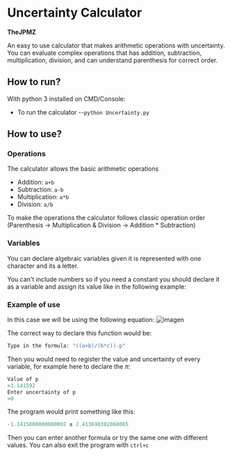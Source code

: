 # Uncertainty Calculator
**TheJPMZ**

An easy to use calculator that makes arithmetic operations with uncertainty. You can evaluate complex operations that has addition, subtraction, multiplication, division, and can understand parenthesis for correct order.



## How to run?
With python 3 installed on CMD/Console:
- To run the calculator
--```python Uncertainty.py```

## How to use?
### Operations
The calculator allows the basic arithmetic operations

 - Addition: `a+b`
 - Subtraction: `a-b`
 - Multiplication: `a*b`
 - Division: `a/b`
 
 To make the operations the calculator follows classic operation order (Parenthesis -> Multiplication & Division -> Addition * Subtraction)
### Variables
You can declare algebraic variables given it is represented with one character and its a letter.

You can't include numbers so if you need a constant you should declare it as a variable and assign its value like in the following example:

### Example of use
In this case we will be using the following equation:
![imagen](https://user-images.githubusercontent.com/64183934/146873648-deea00b3-ad8f-4a85-9a3d-f3252a069631.png)

The correct way to declare this function would be:  

```c
Type in the formula: "((a+b)/(b*c))-p"
```

Then you would need to register the value and uncertainty of every variable, for example here to declare the $\pi$:
```python
Value of p
>3.141592
Enter uncertainty of p
>0
```
The program would print something like this:
```python
-1.1415000000000002 ± 2.413690382068065
```
Then you can enter another formula or try the same one with different values. You can also exit the program with `ctrl+c`
